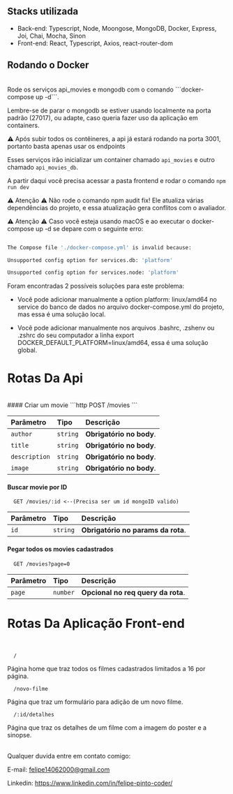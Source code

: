  ## Stacks utilizada 

- Back-end: Typescript, Node, Moongose, MongoDB, Docker, Express, Joi, Chai, Mocha, Sinon
- Front-end: React, Typescript, Axios, react-router-dom

## Rodando o Docker
<br />
Rode os serviços api_movies e mongodb com o comando ```docker-compose up -d```.

Lembre-se de parar o mongodb se estiver usando localmente na porta padrão (27017), ou adapte, caso queria fazer uso da aplicação em containers.

:warning: Após subir todos os contêineres, a api já estará rodando na porta 3001, portanto basta apenas usar os endpoints

Esses serviços irão inicializar um container chamado ```api_movies``` e outro chamado ```api_movies_db```. 

A partir daqui você precisa acessar a pasta frontend e rodar o comando ```npm run dev``` 

:warning: Atenção :warning: Não rode o comando npm audit fix! Ele atualiza várias dependências do projeto, e essa atualização gera conflitos com o avaliador. 

:warning: Atenção :warning: Caso você esteja usando macOS e ao executar o docker-compose up -d se depare com o seguinte erro: 

```bash 

The Compose file './docker-compose.yml' is invalid because: 

Unsupported config option for services.db: 'platform' 

Unsupported config option for services.node: 'platform' 

``` 

Foram encontradas 2 possíveis soluções para este problema: 

* Você pode adicionar manualmente a option platform: linux/amd64 no service do banco de dados no arquivo docker-compose.yml do projeto, mas essa é uma solução local. 

* Você pode adicionar manualmente nos arquivos .bashrc, .zshenv ou .zshrc do seu computador a linha export DOCKER_DEFAULT_PLATFORM=linux/amd64, essa é uma solução global. 

# Rotas Da Api
<br/>
#### Criar um movie
```http
  POST /movies
```

| Parâmetro   | Tipo       | Descrição                           |
| :---------- | :--------- | :---------------------------------- |
| `author` | `string` | **Obrigatório no body**. |
| `title` | `string` | **Obrigatório no body**. |
| `description` | `string` | **Obrigatório no body**. |
| `image` | `string` | **Obrigatório no body**. |

#### Buscar movie por ID

```http
  GET /movies/:id <--(Precisa ser um id mongoID valido)
  ```
| Parâmetro   | Tipo       | Descrição                                   |
| :---------- | :--------- | :------------------------------------------ |
| `id`      | `string` | **Obrigatório no params da rota**.  |

#### Pegar todos os movies cadastrados

```http
  GET /movies?page=0
  ```

  | Parâmetro   | Tipo       | Descrição                                   |
| :---------- | :--------- | :------------------------------------------ |
| `page`      | `number` | **Opcional no req query da rota**.  |


# Rotas Da Aplicação Front-end
<br/>

```http
  /
  ```
Página home que traz todos os filmes cadastrados limitados a 16 por página.

```http
  /novo-filme
  ```
Página que traz um formulário para adição de um novo filme.

```http
  /:id/detalhes
  ```
Página que traz os detalhes de um filme com a imagem do poster e a sinopse.

<br />
Qualquer duvida entre em contato comigo:

E-mail: felipe14062000@gmail.com

Linkedin: https://www.linkedin.com/in/felipe-pinto-coder/
